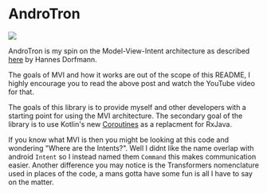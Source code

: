 # AndroTron
[![](https://jitpack.io/v/EricDw/AndroTron.svg)](https://jitpack.io/#EricDw/AndroTron)

AndroTron is my spin on the Model-View-Intent architecture as described [here](http://hannesdorfmann.com/android/model-view-intent) by Hannes Dorfmann.

The goals of MVI and how it works are out of the scope of this README, I highly encourage you to read the above post and watch the YouTube video for that.

The goals of this library is to provide myself and other developers with a starting point for using the MVI architecture. 
The secondary goal of the library is to use Kotlin's new [Coroutines](https://github.com/Kotlin/kotlinx.coroutines) as a replacment for RxJava.

If you know what MVI is then you might be looking at this code and wondering "Where are the Intents?". 
Well I didnt like the name overlap with android `Intent` so I instead named them `Command` this makes communication easier.
Another difference you may notice is the Transformers nomenclature used in places of the code, a mans gotta have some fun is all I have to say on the matter.
